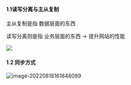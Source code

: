 #### 1.1读写分离与主从复制

主从复制是指 数据层面的东西

读写分离则是指 业务层面的东西  -> 提升网站的性能

![](C:\Users\MSi\AppData\Roaming\Typora\typora-user-images\image-20220818162255631.png)

#### 1.2 同步方式

![image-20220818161848089](C:\Users\MSi\AppData\Roaming\Typora\typora-user-images\image-20220818161848089.png)

